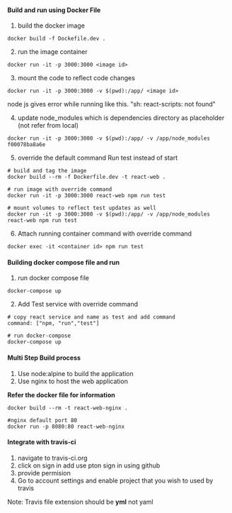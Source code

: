 
#### Build and run using Docker File

1. build the docker image
```
docker build -f Dockefile.dev .
```
2. run the image  container 
```
docker run -it -p 3000:3000 <image id>
```

3. mount the code to reflect code changes

```
docker run -it -p 3000:3000 -v $(pwd):/app/ <image id>
```
 node js gives error while running like this. "sh: react-scripts: not found"

4. update node_modules which is dependencies directory as placeholder (not refer from local)
```
docker run -it -p 3000:3000 -v $(pwd):/app/ -v /app/node_modules f00078ba8a6e
```

5. override the default command
Run test instead of start 
```
# build and tag the image
docker build --rm -f Dockerfile.dev -t react-web .

# run image with override command
docker run -it -p 3000:3000 react-web npm run test

# mount volumes to reflect test updates as well
docker run -it -p 3000:3000 -v $(pwd):/app/ -v /app/node_modules react-web npm run test
```

6. Attach running container command with override command 

```
docker exec -it <container id> npm run test
```

#### Building docker compose file and run

1. run docker compose file
``` 
docker-compose up
```

2. Add Test service with override command
```
# copy react service and name as test and add command 
command: ["npm, "run","test"]

# run docker-compose
docker-compose up
```

#### Multi Step Build process

1. Use node:alpine to build the application
2. Use nginx to host the web application

**Refer the docker file for information**

```
docker build --rm -t react-web-nginx .

#nginx default port 80
docker run -p 8080:80 react-web-nginx
```


#### Integrate with travis-ci

1. navigate to travis-ci.org
2. click on sign in add use pton sign in using github
3. provide permision
4. Go to account settings and enable project that you wish to used by travis

Note: Travis file extension should be **yml** not yaml




